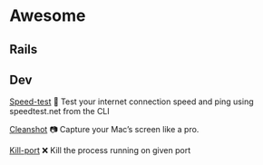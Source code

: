 # Awesome

## Rails


## Dev

[Speed-test](https://github.com/sindresorhus/speed-test)
🚀 Test your internet connection speed and ping using speedtest.net from the CLI 

[Cleanshot](https://cleanshot.com/)
📷 Capture your Mac’s screen like a pro.

[Kill-port](https://github.com/tiaanduplessis/kill-port)
❌ Kill the process running on given port
